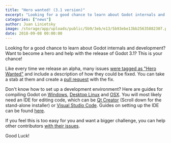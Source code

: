 ```yaml
---
title: "Hero wanted! (3.1 version)"
excerpt: "Looking for a good chance to learn about Godot internals and development? Want to become a hero and help with the release of Godot 3.1? This is your chance!"
categories: ["news"]
author: Juan Linietsky
image: /storage/app/uploads/public/5b9/3eb/e13/5b93ebe13bb25635882307.png
date: 2018-09-08 00:00:00
---
```


Looking for a good chance to learn about Godot internals and development? Want to become a hero and help with the release of Godot 3.1? This is your chance!

Like every time we release an alpha, many issues [were tagged as "Hero Wanted"](https://github.com/godotengine/godot/issues?q=is%3Aopen+is%3Aissue+label%3Abug+milestone%3A3.1+sort%3Acreated-asc+label%3A%22hero+wanted%21%22) and include a description of how they could be fixed. You can take a stab at them and create a [pull request](http://docs.godotengine.org/en/3.0/community/contributing/pr_workflow.html) with the fix.

Don't know how to set up a development environment? Here are guides for compiling Godot on [Windows](http://docs.godotengine.org/en/3.0/development/compiling/compiling_for_windows.html), [Desktop Linux](http://docs.godotengine.org/en/3.0/development/compiling/compiling_for_x11.html) and [OSX](http://docs.godotengine.org/en/3.0/development/compiling/compiling_for_osx.html). You will most likely need an IDE for editing code, which can be [Qt Creator](https://www1.qt.io/offline-installers/) (Scroll down for the stand-alone installer) or [Visual Studio Code](https://code.visualstudio.com/). Guides on setting up the IDE can be found [here](http://docs.godotengine.org/en/3.0/development/cpp/configuring_an_ide.html).



If you feel this is too easy for you and want a bigger challenge, you can help other contributors [with their issues](https://github.com/godotengine/godot/issues/21855).

Good Luck!
